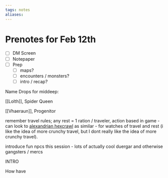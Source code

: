 ```yaml
---
tags: notes
aliases:
---
```


# Prenotes for Feb 12th
- [ ] DM Screen
- [ ] Notepaper
- [ ] Prep
	- [ ] maps?
	- [ ] encounters / monsters?
	- [ ] intro / recap?

Name Drops for middeep:

[[Lolth]], Spider Queen

[[Vhaeraun]], Progenitor

remember travel rules; any rest = 1 ration / traveler, action based in game - can look to [alexandrian hexcrawl]() as similar - for watches of travel and rest (i like the idea of more crunchy travel, but I dont really like the idea of more crunchy travel).

introduce fun npcs this session - lots of actually cool duergar and otherwise gangsters / mercs

INTRO

How have 